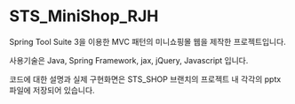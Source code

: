 # STS_MiniShop_RJH
Spring Tool Suite 3을 이용한 MVC 패턴의 미니쇼핑몰 웹을 제작한 프로젝트입니다.

사용기술은 Java, Spring Framework, jax, jQuery, Javascript 입니다.

코드에 대한 설명과 실제 구현화면은 STS_SHOP 브랜치의 프로젝트 내 각각의 pptx 파일에 저장되어 있습니다.
